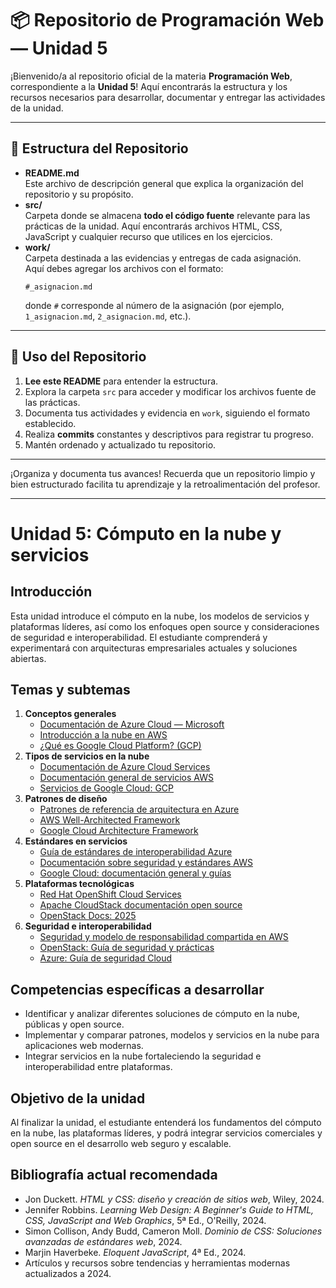 # 📦 Repositorio de Programación Web — Unidad 5

¡Bienvenido/a al repositorio oficial de la materia **Programación Web**, correspondiente a la **Unidad 5**!
Aquí encontrarás la estructura y los recursos necesarios para desarrollar, documentar y entregar las actividades de la unidad.

---

## 📂 Estructura del Repositorio

- **README.md**  
  Este archivo de descripción general que explica la organización del repositorio y su propósito.
- **src/**  
  Carpeta donde se almacena **todo el código fuente** relevante para las prácticas de la unidad. Aquí encontrarás archivos HTML, CSS, JavaScript y cualquier recurso que utilices en los ejercicios.
- **work/**  
  Carpeta destinada a las evidencias y entregas de cada asignación.  
  Aquí debes agregar los archivos con el formato:  
  ```
  #_asignacion.md
  ```
  donde `#` corresponde al número de la asignación (por ejemplo, `1_asignacion.md`, `2_asignacion.md`, etc.).

---

## 📝 Uso del Repositorio

1. **Lee este README** para entender la estructura.
2. Explora la carpeta `src` para acceder y modificar los archivos fuente de las prácticas.
3. Documenta tus actividades y evidencia en `work`, siguiendo el formato establecido.
4. Realiza **commits** constantes y descriptivos para registrar tu progreso.
5. Mantén ordenado y actualizado tu repositorio.

---

¡Organiza y documenta tus avances! Recuerda que un repositorio limpio y bien estructurado facilita tu aprendizaje y la retroalimentación del profesor.

---
# Unidad 5: Cómputo en la nube y servicios

## Introducción
Esta unidad introduce el cómputo en la nube, los modelos de servicios y plataformas líderes, así como los enfoques open source y consideraciones de seguridad e interoperabilidad. El estudiante comprenderá y experimentará con arquitecturas empresariales actuales y soluciones abiertas.

## Temas y subtemas
1. **Conceptos generales**
   - [Documentación de Azure Cloud — Microsoft](https://learn.microsoft.com/es-es/azure/)
   - [Introducción a la nube en AWS](https://aws.amazon.com/es/getting-started/cloud-essentials/)
   - [¿Qué es Google Cloud Platform? (GCP)](https://www.ipnet.cloud/blog/es/google-cloud-platform-es/que-es-gcp-lo-que-necesitas-saber-sobre-google-cloud-platform/)
2. **Tipos de servicios en la nube**
   - [Documentación de Azure Cloud Services](https://azure.microsoft.com/es-mx/products/cloud-services/)
   - [Documentación general de servicios AWS](https://docs.aws.amazon.com/es_es/)
   - [Servicios de Google Cloud: GCP](https://www.ipnet.cloud/blog/es/google-cloud-platform-es/que-es-gcp-lo-que-necesitas-saber-sobre-google-cloud-platform/)
3. **Patrones de diseño**
   - [Patrones de referencia de arquitectura en Azure](https://learn.microsoft.com/es-es/azure/architecture/reference-architectures/)
   - [AWS Well-Architected Framework](https://aws.amazon.com/es/architecture/well-architected/)
   - [Google Cloud Architecture Framework](https://cloud.google.com/architecture/framework)
4. **Estándares en servicios**
   - [Guía de estándares de interoperabilidad Azure](https://learn.microsoft.com/es-es/azure/architecture/framework/services/)
   - [Documentación sobre seguridad y estándares AWS](https://docs.aws.amazon.com/es_es/security/)
   - [Google Cloud: documentación general y guías](https://cloud.google.com/docs)
5. **Plataformas tecnológicas**
   - [Red Hat OpenShift Cloud Services](https://www.redhat.com/es/technologies/cloud-computing/openshift/openshift-cloud-services)
   - [Apache CloudStack documentación open source](https://aprenderbigdata.com/cloudstack/)
   - [OpenStack Docs: 2025](https://docs.openstack.org/2025.1/)
6. **Seguridad e interoperabilidad**
   - [Seguridad y modelo de responsabilidad compartida en AWS](https://aws.amazon.com/es/compliance/shared-responsibility-model/)
   - [OpenStack: Guía de seguridad y prácticas](https://docs.openstack.org/security-guide/)
   - [Azure: Guía de seguridad Cloud](https://learn.microsoft.com/es-es/azure/security/fundamentals/)

## Competencias específicas a desarrollar
- Identificar y analizar diferentes soluciones de cómputo en la nube, públicas y open source.
- Implementar y comparar patrones, modelos y servicios en la nube para aplicaciones web modernas.
- Integrar servicios en la nube fortaleciendo la seguridad e interoperabilidad entre plataformas.

## Objetivo de la unidad
Al finalizar la unidad, el estudiante entenderá los fundamentos del cómputo en la nube, las plataformas líderes, y podrá integrar servicios comerciales y open source en el desarrollo web seguro y escalable.

## Bibliografía actual recomendada
- Jon Duckett. *HTML y CSS: diseño y creación de sitios web*, Wiley, 2024.
- Jennifer Robbins. *Learning Web Design: A Beginner's Guide to HTML, CSS, JavaScript and Web Graphics*, 5ª Ed., O'Reilly, 2024.
- Simon Collison, Andy Budd, Cameron Moll. *Dominio de CSS: Soluciones avanzadas de estándares web*, 2024.
- Marjin Haverbeke. *Eloquent JavaScript*, 4ª Ed., 2024.
- Artículos y recursos sobre tendencias y herramientas modernas actualizados a 2024.
